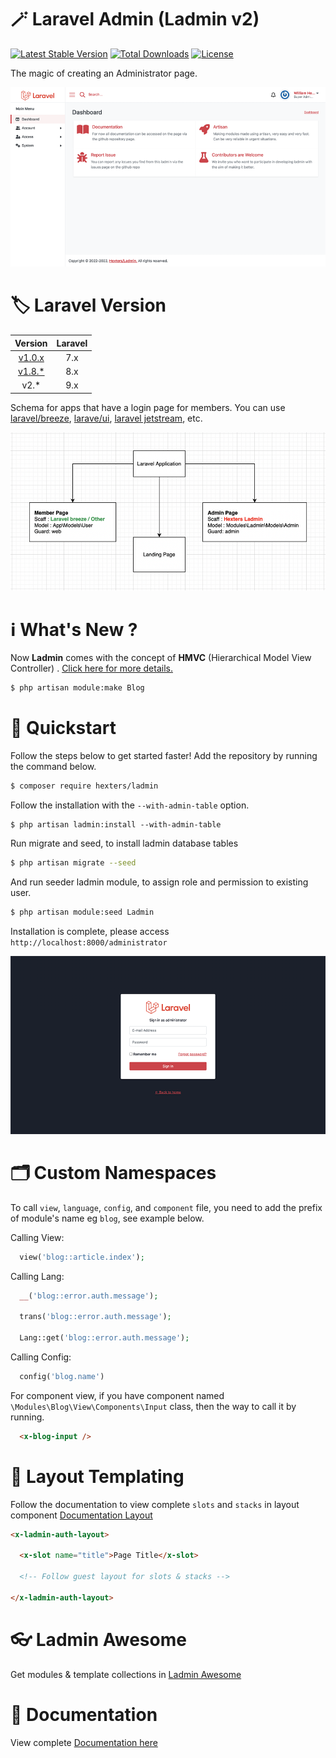 # 🪄 Laravel Admin (Ladmin v2)

[![Latest Stable Version](https://poser.pugx.org/hexters/ladmin/v/stable)](https://packagist.org/packages/hexters/ladmin)
[![Total Downloads](https://poser.pugx.org/hexters/ladmin/downloads)](https://packagist.org/packages/hexters/ladmin)
[![License](https://poser.pugx.org/hexters/ladmin/license)](https://packagist.org/packages/hexters/ladmin)

The magic of creating an Administrator page.

![Dashboard](https://github.com/hexters/assets/blob/main/ladmin/v2/captures/dashboard.png?raw=true)

# 🏷️ Laravel Version

|Version|Laravel|
|:-:|:-:|
| [v1.0.x](https://github.com/hexters/ladmin/blob/v1.0.3/readme.md) | 7.x |
| [v1.8.*](https://github.com/hexters/ladmin/blob/v1.8.3/readme.md)| 8.x |
|v2.*|9.x|

Schema for apps that have a login page for members. You can use [laravel/breeze](https://github.com/laravel/breeze), [larave/ui](https://github.com/laravel/ui), [laravel jetstream](https://jetstream.laravel.com/1.x/introduction.html), etc.

![Scheme Member](https://github.com/hexters/assets/blob/main/ladmin/v2/captures/scheme.png?raw=true)
# ℹ️ What's New ?

Now **Ladmin** comes with the concept of **HMVC** (Hierarchical Model View Controller) . [Click here for more details.](https://github.com/hexters/ladmin/wiki/Module)

```bash
$ php artisan module:make Blog
```

# 🚀 Quickstart

Follow the steps below to get started faster! Add the repository by running the command below.

```bash
$ composer require hexters/ladmin
```

Follow the installation with the `--with-admin-table` option.
```
$ php artisan ladmin:install --with-admin-table
```

Run migrate and seed, to install ladmin database tables
```bash
$ php artisan migrate --seed
```

And run seeder ladmin module, to assign role and permission to existing user.
```bash
$ php artisan module:seed Ladmin
```

Installation is complete, please access `http://localhost:8000/administrator`

![Login Page](https://github.com/hexters/assets/blob/main/ladmin/v2/captures/login-page.png?raw=true)


# 🗂️ Custom Namespaces

To call `view`, `language`, `config`, and `component` file, you need to add the prefix of module's name eg `blog`, see example below.

Calling View:
```php
  view('blog::article.index');
```

Calling Lang:
```php
  __('blog::error.auth.message');

  trans('blog::error.auth.message');

  Lang::get('blog::error.auth.message');
```

Calling Config:
```php
  config('blog.name')
```

For component view, if you have component named `\Modules\Blog\View\Components\Input` class, then the way to call it by running.
```html
  <x-blog-input />
```

# 🌇 Layout Templating

Follow the documentation to view complete `slots` and `stacks` in layout component [Documentation Layout](https://github.com/hexters/ladmin/wiki/Template-Layout)

```html
<x-ladmin-auth-layout>

  <x-slot name="title">Page Title</x-slot>

  <!-- Follow guest layout for slots & stacks -->
  
</x-ladmin-auth-layout>
```

# 👓 Ladmin Awesome
Get modules & template collections in [Ladmin Awesome](https://github.com/hexters/ladmin-awesome)

# 📖 Documentation
View complete [Documentation here](https://github.com/hexters/ladmin/wiki)
